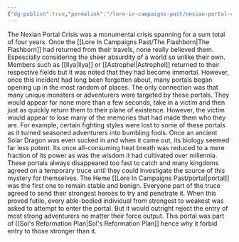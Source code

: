 ```yaml
---
{"dg-publish":true,"permalink":"/lore-in-campaigns-past/nexian-portal-crisis/"}
---
```


The Nexian Portal Crisis was a monumental crisis spanning for a sum total of four years. Once the [[Lore In Campaigns Past/The Flashborn\|The Flashborn]] had returned from their travels, none really believed them. Espescially considering the sheer absurdity of a world so unlike their own. Members such as [[Ilya\|Ilya]] or [[Astrophel\|Astrophel]] returned to their respective fields but it was noted that they had become immortal. However, once this incident had long been forgotten about, many portals began opening up in the most random of places. The only connection was that many unique monsters or adventurers were targeted by these portals. They would appear for none more than a few seconds, take in a victim and then just as quickly return them to their plane of existence. However, the victim would appear to lose many of the memories that had made them who they are. For example, certain fighting styles were lost to some of these portals as it turned seasoned adventurers into bumbling fools. Once an ancient Solar Dragon was even sucked in and when it came out, its biology seemed far less potent. Its once all-consuming heat breath was reduced to a mere fraction of its power as was the wisdom it had cultivated over millennia. These portals always disappeared too fast to catch and many kingdoms agreed on a temporary truce until they could investigate the source of this mystery for themselves. The Heme [[Lore In Campaigns Past/portal\|portal]] was the first one to remain stable and benign. Everyone part of the truce agreed to send their strongest heroes to try and penetrate it. When this proved futile, every able-bodied individual from strongest to weakest was asked to attempt to enter the portal. But it would outright reject the entry of most strong adventurers no matter their force output. This portal was part of [[Sol's Reformation Plan\|Sol's Reformation Plan]] hence why it forbid entry to those stronger than it. 